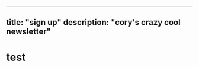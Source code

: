 
---
title: "sign up"
description: "cory's crazy cool newsletter"
---

<h1>test</h1>

<script type="text/javascript" src="//downloads.mailchimp.com/js/signup-forms/popup/unique-methods/embed.js" data-dojo-config="usePlainJson: true, isDebug: false"></script><script type="text/javascript">window.dojoRequire(["mojo/signup-forms/Loader"], function(L) { L.start({"baseUrl":"mc.us19.list-manage.com","uuid":"618008cc50f7d33479aebdca6","lid":"7996b7cd27","uniqueMethods":true}) })</script>
